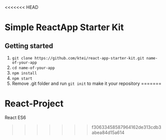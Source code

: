 <<<<<<< HEAD
# Simple ReactApp Starter Kit

## Getting started
1. `git clone https://github.com/ktei/react-app-starter-kit.git name-of-your-app`
2. `cd name-of-your-app`
3. `npm install`
4. `npm start`
5. Remove .git folder and run `git init` to make it your repository
=======
# React-Project
React ES6 
>>>>>>> f30633458587964162de313cdb3abea84d15a614
